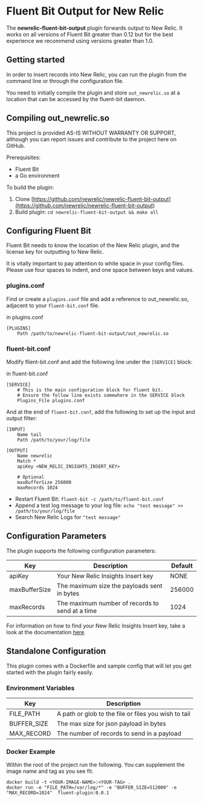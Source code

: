 # Fluent Bit Output for New Relic

The **newrelic-fluent-bit-output** plugin forwards output to New Relic.
It works on all versions of Fluent Bit greater than 0.12 but for the best experience we recommend using versions greater than 1.0.

## Getting started 
In order to insert records into New Relic, you can run the plugin from the command line or through the configuration file.

You need to initially compile the plugin and store ```out_newrelic.so``` at a location that can be accessed by the fluent-bit daemon.

## Compiling out_newrelic.so

This project is provided AS-IS WITHOUT WARRANTY OR SUPPORT, although you can report issues and contribute to the project here on GitHub.

Prerequisites:
* Fluent Bit
* a Go environment

To build the plugin:
1. Clone [https://github.com/newrelic/newrelic-fluent-bit-output](https://github.com/newrelic/newrelic-fluent-bit-output)
2. Build plugin: `cd newrelic-fluent-bit-output && make all`

## Configuring Fluent Bit

Fluent Bit needs to know the location of the New Relic plugin, and the license key for outputting to New Relic.

It is vitally important to pay attention to white space in your config files. Please use four spaces to indent, and one space between keys and values.

### plugins.conf
Find or create a `plugins.conf` file and add a reference to out_newrelic.so, adjacent to your `fluent-bit.conf` file.

in plugins.conf
```
[PLUGINS]
    Path /path/to/newrelic-fluent-bit-output/out_newrelic.so
```

### fluent-bit.conf
Modify flient-bit.conf and add the following line under the `[SERVICE]` block:

in fluent-bit.conf
```
[SERVICE]
    # This is the main configuration block for fluent bit.
    # Ensure the follow line exists somewhere in the SERVICE block
    Plugins_File plugins.conf

```

And at the end of `fluent-bit.conf`, add the following to set up the input and output filter:
```
[INPUT]
    Name tail
    Path /path/to/your/log/file

[OUTPUT]
    Name newrelic
    Match *
    apiKey <NEW_RELIC_INSIGHTS_INSERT_KEY>

    # Optional
    maxBufferSize 256000
    maxRecords 1024
```

* Restart Fluent Bit: `fluent-bit -c /path/to/fluent-bit.conf`
* Append a test log message to your log file: `echo "test message" >> /path/to/your/log/file`
* Search New Relic Logs for `"test message"`

## Configuration Parameters

The plugin supports the following configuration parameters:


| Key | Description | Default |  
|-----|-------------|---------|  
|apiKey        |  Your New Relic Insights Insert key | NONE   |  
|maxBufferSize |  The maximum size the payloads sent in bytes  | 256000 |  
|maxRecords    |  The maximum number of records to send at a time  | 1024 |   

For information on how to find your New Relic Insights Insert key, take a look at the documentation [here](https://docs.newrelic.com/docs/insights/insights-data-sources/custom-data/send-custom-events-event-api#register).


## Standalone Configuration

This plugin comes with a Dockerfile and sample config that will let you get started with the plugin fairly easily.

### Environment Variables
| Key | Description |
|-----|-------------|
|FILE_PATH   |  A path or glob to the file or files you wish to tail |
|BUFFER_SIZE |  The max size for json payload in bytes |
|MAX_RECORD  |  The number of records to send in a payload |

### Docker Example
Within the root of the project run the following.  You can supplement the image name and tag as you see fit.

```
docker build -t <YOUR-IMAGE-NAME>:<YOUR-TAG> .
docker run -e "FILE_PATH=/var/log/*" -e "BUFFER_SIZE=512000" -e "MAX_RECORD=1024"  fluent-plugin:0.0.1
```
